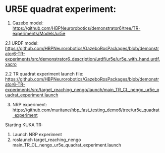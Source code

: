 # UR5E quadrat experiment:
1. Gazebo model: https://github.com/HBPNeurorobotics/demonstrator6/tree/TR-experiments/Models/ur5e

2.1 URDF model: https://github.com/HBPNeurorobotics/GazeboRosPackages/blob/demonstrator6-TR-experiments/src/demonstrator6_description/urdf/ur5e/ur5e_with_hand.urdf.xacro

2.2 TR quadrat experiment launch file: https://github.com/HBPNeurorobotics/GazeboRosPackages/blob/demonstrator6-TR-experiments/src/target_reaching_nengo/launch/main_TR_CL_nengo_ur5e_quadrat_experiment.launch

3. NRP experiment: https://github.com/muritane/hbp_fast_testing_demo6/tree/ur5e_quadrat_experiment

Starting KUKA TR:
1. Launch NRP experiment
2. roslaunch target_reaching_nengo main_TR_CL_nengo_ur5e_quadrat_experiment.launch
